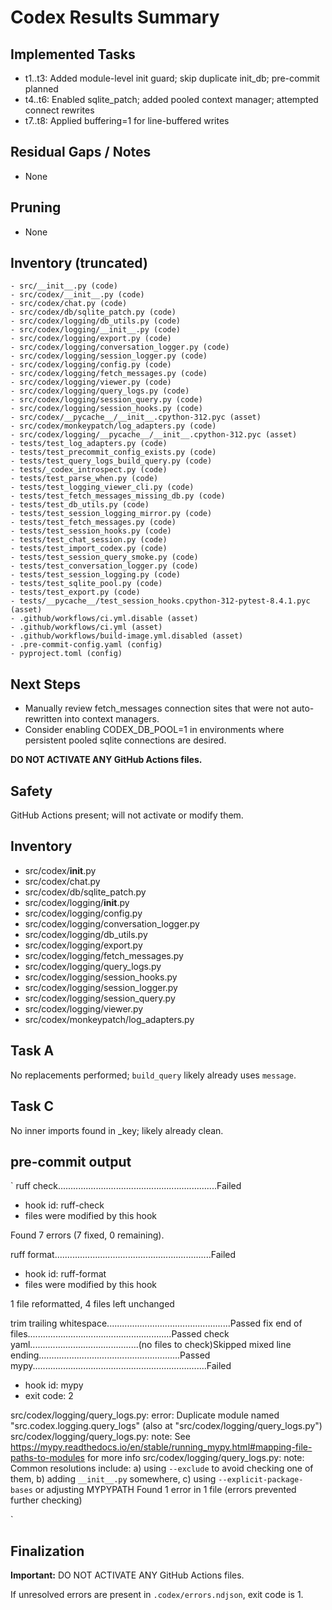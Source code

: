 # Codex Results Summary

## Implemented Tasks

- t1..t3: Added module-level init guard; skip duplicate init_db; pre-commit planned
- t4..t6: Enabled sqlite_patch; added pooled context manager; attempted connect rewrites
- t7..t8: Applied buffering=1 for line-buffered writes

## Residual Gaps / Notes

- None

## Pruning
- None


## Inventory (truncated)

```
- src/__init__.py (code)
- src/codex/__init__.py (code)
- src/codex/chat.py (code)
- src/codex/db/sqlite_patch.py (code)
- src/codex/logging/db_utils.py (code)
- src/codex/logging/__init__.py (code)
- src/codex/logging/export.py (code)
- src/codex/logging/conversation_logger.py (code)
- src/codex/logging/session_logger.py (code)
- src/codex/logging/config.py (code)
- src/codex/logging/fetch_messages.py (code)
- src/codex/logging/viewer.py (code)
- src/codex/logging/query_logs.py (code)
- src/codex/logging/session_query.py (code)
- src/codex/logging/session_hooks.py (code)
- src/codex/__pycache__/__init__.cpython-312.pyc (asset)
- src/codex/monkeypatch/log_adapters.py (code)
- src/codex/logging/__pycache__/__init__.cpython-312.pyc (asset)
- tests/test_log_adapters.py (code)
- tests/test_precommit_config_exists.py (code)
- tests/test_query_logs_build_query.py (code)
- tests/_codex_introspect.py (code)
- tests/test_parse_when.py (code)
- tests/test_logging_viewer_cli.py (code)
- tests/test_fetch_messages_missing_db.py (code)
- tests/test_db_utils.py (code)
- tests/test_session_logging_mirror.py (code)
- tests/test_fetch_messages.py (code)
- tests/test_session_hooks.py (code)
- tests/test_chat_session.py (code)
- tests/test_import_codex.py (code)
- tests/test_session_query_smoke.py (code)
- tests/test_conversation_logger.py (code)
- tests/test_session_logging.py (code)
- tests/test_sqlite_pool.py (code)
- tests/test_export.py (code)
- tests/__pycache__/test_session_hooks.cpython-312-pytest-8.4.1.pyc (asset)
- .github/workflows/ci.yml.disable (asset)
- .github/workflows/ci.yml (asset)
- .github/workflows/build-image.yml.disabled (asset)
- .pre-commit-config.yaml (config)
- pyproject.toml (config)
```

## Next Steps
- Manually review fetch_messages connection sites that were not auto-rewritten into context managers.
- Consider enabling CODEX_DB_POOL=1 in environments where persistent pooled sqlite connections are desired.


**DO NOT ACTIVATE ANY GitHub Actions files.**

## Safety

GitHub Actions present; will not activate or modify them.

## Inventory

- src/codex/__init__.py
- src/codex/chat.py
- src/codex/db/sqlite_patch.py
- src/codex/logging/__init__.py
- src/codex/logging/config.py
- src/codex/logging/conversation_logger.py
- src/codex/logging/db_utils.py
- src/codex/logging/export.py
- src/codex/logging/fetch_messages.py
- src/codex/logging/query_logs.py
- src/codex/logging/session_hooks.py
- src/codex/logging/session_logger.py
- src/codex/logging/session_query.py
- src/codex/logging/viewer.py
- src/codex/monkeypatch/log_adapters.py

## Task A

No replacements performed; `build_query` likely already uses `message`.

## Task C

No inner imports found in _key; likely already clean.

## pre-commit output

`
ruff check...............................................................Failed
- hook id: ruff-check
- files were modified by this hook

Found 7 errors (7 fixed, 0 remaining).

ruff format..............................................................Failed
- hook id: ruff-format
- files were modified by this hook

1 file reformatted, 4 files left unchanged

trim trailing whitespace.................................................Passed
fix end of files.........................................................Passed
check yaml...........................................(no files to check)Skipped
mixed line ending........................................................Passed
mypy.....................................................................Failed
- hook id: mypy
- exit code: 2

src/codex/logging/query_logs.py: error: Duplicate module named "src.codex.logging.query_logs" (also at "src/codex/logging/query_logs.py")
src/codex/logging/query_logs.py: note: See https://mypy.readthedocs.io/en/stable/running_mypy.html#mapping-file-paths-to-modules for more info
src/codex/logging/query_logs.py: note: Common resolutions include: a) using `--exclude` to avoid checking one of them, b) adding `__init__.py` somewhere, c) using `--explicit-package-bases` or adjusting MYPYPATH
Found 1 error in 1 file (errors prevented further checking)



`

## Finalization

**Important:** DO NOT ACTIVATE ANY GitHub Actions files.

If unresolved errors are present in `.codex/errors.ndjson`, exit code is 1.

